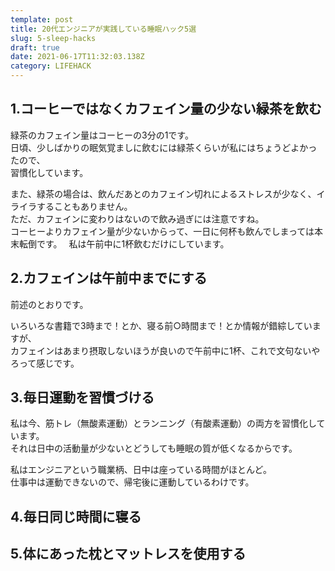 ```yaml
---
template: post
title: 20代エンジニアが実践している睡眠ハック5選
slug: 5-sleep-hacks
draft: true
date: 2021-06-17T11:32:03.138Z
category: LIFEHACK
---
```

## 1.コーヒーではなくカフェイン量の少ない緑茶を飲む  
緑茶のカフェイン量はコーヒーの3分の1です。　  
日頃、少しばかりの眠気覚ましに飲むには緑茶くらいが私にはちょうどよかったので、  
習慣化しています。  

また、緑茶の場合は、飲んだあとのカフェイン切れによるストレスが少なく、イライラすることもありません。  
ただ、カフェインに変わりはないので飲み過ぎには注意ですね。  
コーヒーよりカフェイン量が少ないからって、一日に何杯も飲んでしまっては本末転倒です。　
私は午前中に1杯飲むだけにしています。  

## 2.カフェインは午前中までにする  
前述のとおりです。  

いろいろな書籍で3時まで！とか、寝る前○時間まで！とか情報が錯綜していますが、  
カフェインはあまり摂取しないほうが良いので午前中に1杯、これで文句ないやろって感じです。  

## 3.毎日運動を習慣づける
私は今、筋トレ（無酸素運動）とランニング（有酸素運動）の両方を習慣化しています。  
それは日中の活動量が少ないとどうしても睡眠の質が低くなるからです。  

私はエンジニアという職業柄、日中は座っている時間がほとんど。  
仕事中は運動できないので、帰宅後に運動しているわけです。   

## 4.毎日同じ時間に寝る

## 5.体にあった枕とマットレスを使用する
